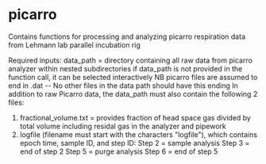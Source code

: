 # picarro
Contains functions for processing and analyzing picarro respiration data from Lehmann lab parallel incubation rig

Required inputs:
  data_path = directory containing all raw data from picarro analyzer within nested subdirectories
    if data_path is not provided in the function call, it can be selected interactively
    NB picarro files are assumed to end in .dat -- No other files in the data path should have this ending
  In addition to raw Picarro data, the data_path must also contain the following 2 files:
  1) fractional_volume.txt  = provides fraction of head space gas divided by total volume including residal gas in the analyzer and pipework
  2) logfile (filename must start with the characters "logfile"), which contains epoch time, sample ID, and step ID:
     Step 2 = sample analysis
     Step 3 = end of step 2
     Step 5 = purge analysis
     Step 6 = end of step 5

